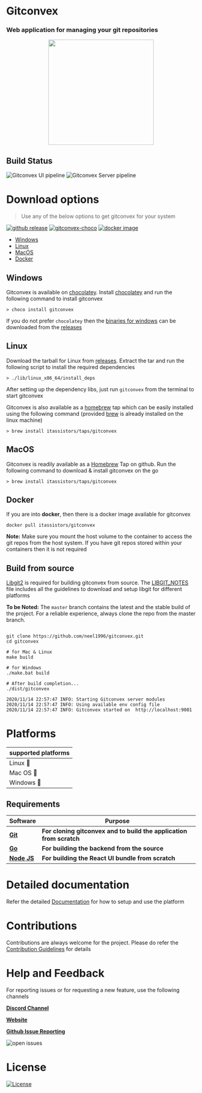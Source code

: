 # Gitconvex

### Web application for managing your git repositories

<p align="center">
    <img src="https://user-images.githubusercontent.com/47709856/87170859-8bfff080-c2ef-11ea-9140-b9e5db1c17d8.png" width="280">
</p>

## Build Status

![Gitconvex UI pipeline](https://img.shields.io/github/workflow/status/neel1996/gitconvex-ui/Gitconvex%20React%20UI%20pipeline/master?label=gitconvex%20ui%20build&logo=github&style=for-the-badge)
![Gitconvex Server pipeline](https://img.shields.io/github/workflow/status/neel1996/gitconvex-server/Gitconvex%20Server%20Pipeline/main?label=gitconvex%20server%20build&logo=github&style=for-the-badge)

# Download options

> Use any of the below options to get gitconvex for your system

[![github release](https://img.shields.io/static/v1?label=gitconvex&message=v2.1.1&color=green&style=for-the-badge&logo=github)](https://github.com/neel1996/gitconvex/releases/tag/2.1.1)
[![gitconvex-choco](https://img.shields.io/chocolatey/v/gitconvex?logo=C&style=for-the-badge)](https://chocolatey.org/packages/gitconvex)
[![docker image](https://img.shields.io/static/v1?label=gitconvex&message=v2.1.1&color=blue&style=for-the-badge&logo=docker)](https://hub.docker.com/repository/docker/itassistors/gitconvex)

- [Windows](#windows)
- [Linux](#linux)
- [MacOS](#macos)
- [Docker](#docker)

## Windows

Gitconvex is available on [chocolatey](https://chocolatey.org/). Install [chocolatey](https://chocolatey.org/install) and run the following command to install gitconvex

```shell
> choco install gitconvex
```

If you do not prefer `chocolatey` then the [binaries for windows](https://github.com/neel1996/gitconvex/releases/download/2.1.0/gitconvex-v2.1.0-windows.zip) can be downloaded from the [releases](https://github.com/neel1996/gitconvex/releases/tag/2.1.0)

## Linux

Download the tarball for Linux from [releases](https://github.com/neel1996/gitconvex/releases/tag/2.1.0). Extract the tar and run the following script to install the required dependencies

``` shell
> ./lib/linux_x86_64/install_deps
```

After setting up the dependency libs, just run `gitconvex` from the terminal to start gitconvex

Gitconvex is also available as a [homebrew](https://brew.sh/) tap which can be easily installed using the following command (provided [brew](https://brew.sh/) is already installed on the linux machine)

``` shell
> brew install itassistors/taps/gitconvex
```

## MacOS

Gitconvex is readily available as a [Homebrew](https://brew.sh/) Tap on github. Run the following command to download & install gitconvex on the go

``` shell
> brew install itassistors/taps/gitconvex
```

## Docker 

If you are into **docker**, then there is a docker image available for gitconvex

``` shell
docker pull itassistors/gitconvex
```

**Note:** Make sure you mount the host volume to the container to access the git repos from the host system. If you have git repos stored within your containers then it is not required

## Build from source

[Libgit2](https://github.com/libgit2/libgit2) is required for building gitconvex from source. The [LIBGIT_NOTES](LIBGIT_NOTES.md) file includes all the guidelines to download and setup libgit for different platforms

**To be Noted:** The `master` branch contains the latest and the stable build of the project. For a reliable experience, always clone the repo from the master branch.

``` shell

git clone https://github.com/neel1996/gitconvex.git
cd gitconvex

# for Mac & Linux
make build

# for Windows
./make.bat build

# After build completion...
./dist/gitconvex

2020/11/14 22:57:47 INFO: Starting Gitconvex server modules
2020/11/14 22:57:47 INFO: Using available env config file
2020/11/14 22:57:47 INFO: Gitconvex started on  http://localhost:9001

```

# Platforms

|supported platforms|
|---|
|Linux :penguin:  |
|Mac OS  :apple: |
|Windows :black_square_button: |

## Requirements

| Software | Purpose |
| --- | --- |
| <b>[Git](https://git-scm.com/)</b> | <b>For cloning gitconvex and to build the application from scratch</b> |
| <b>[Go](https://golang.org/)</b> | <b>For building the backend from the source</b> |
| <b>[Node JS](https://nodejs.org/en/)</b> | <b>For building the React UI bundle from scratch</b> |
    
# Detailed documentation

Refer the detailed [Documentation](DOCUMENTATION.md) for how to setup and use the platform

# Contributions 
Contributions are always welcome for the project. Please do refer the [Contribution Guidelines](CONTRIBUTING.md) for details

# Help and Feedback

For reporting issues or for requesting a new feature, use the following channels

[**Discord Channel**](https://discord.gg/PSd2Cq9)

[**Website**](https://gitconvex.com/)

[**Github Issue Reporting**](https://github.com/neel1996/gitconvex/issues)

![open issues](https://img.shields.io/github/issues/neel1996/gitconvex?color=orange&style=for-the-badge)

# License

[![License](https://img.shields.io/static/v1?label=LICENSE&message=Apache-2.0&color=yellow&style=for-the-badge)](LICENSE)
